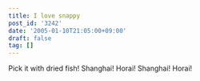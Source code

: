```yaml
---
title: I love snappy
post_id: '3242'
date: '2005-01-10T21:05:00+09:00'
draft: false
tag: []
---
```


Pick it with dried fish! Shanghai! Horai! Shanghai! Horai!